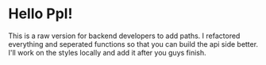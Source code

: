 # Hello Ppl!

This is a raw version for backend developers to add paths. I refactored everything and seperated functions so that you can build the api side better. I'll work on the styles locally and add it after you guys finish.
